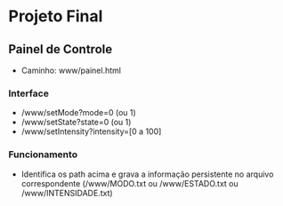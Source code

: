 # Projeto Final

## Painel de Controle

- Caminho: www/painel.html

### Interface
 - /www/setMode?mode=0 (ou 1)
 - /www/setState?state=0 (ou 1)
 - /www/setIntensity?intensity=[0 a 100]

### Funcionamento

- Identifica os path acima e grava a informação persistente no arquivo correspondente (/www/MODO.txt ou /www/ESTADO.txt ou /www/INTENSIDADE.txt)
